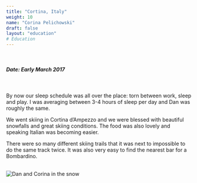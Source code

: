 ```yaml
---
title: "Cortina, Italy"
weight: 10
name: "Corina Pelichowski"
draft: false
layout: "education"
# Education
---
```

<br>
<div class="container">
  <h5>Date: Early March 2017</h5>
  <br>
    
  <p>
    By now our sleep schedule was all over the place: torn between work, sleep and play. I was averaging between 3-4 hours of sleep per day and Dan was roughly the same.
  </p>

  <p>
    We went skiing in Cortina d’Ampezzo and we were blessed with beautiful snowfalls and great skiing conditions.  The food was also lovely and speaking Italian was becoming easier.
  </p>

  <p>
    There were so many different skiing trails that it was next to impossible to do the same track twice.  It was also very easy to find the nearest bar for a Bombardino.
  </p>

  <br>

  <!-- IMAGES --> 

  <div class="row">
      <div class="col">
        <img src="/img/blog/20_cortina1.jpg" alt="Dan and Corina in the snow">
      </div>
  </div>
</div>